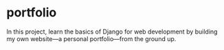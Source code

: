 # portfolio

In this project, learn the basics of Django for web development by building my own website—a personal portfolio—from the ground up. 
